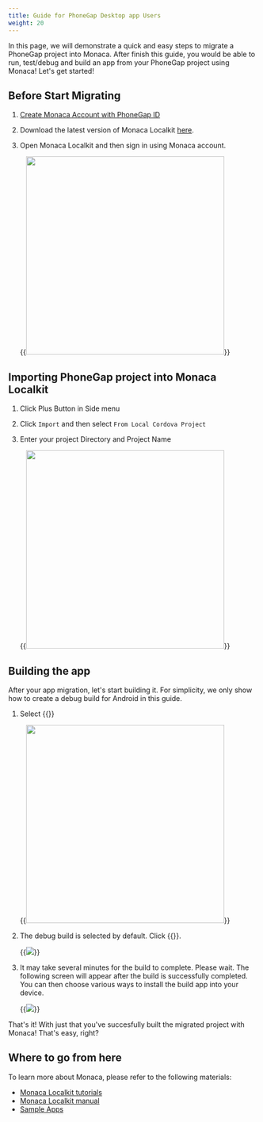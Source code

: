 ```yaml
---
title: Guide for PhoneGap Desktop app Users
weight: 20
---
```


In this page, we will demonstrate a quick and easy steps to migrate a PhoneGap project into Monaca. After finish this guide, you would be able to run, test/debug and build an app from your PhoneGap project using Monaca! Let's get started!


## Before Start Migrating

1. [Create Monaca Account with PhoneGap ID](https://monaca.mobi/en/oauth/phonegap/authorize)
2. Download the latest version of Monaca Localkit [here](https://monaca.io/localkit.html). 
3. Open Monaca Localkit and then sign in using Monaca account.

	{{<img src="/images/monaca_localkit/manual/overview/1.png" width="400">}}
    

## Importing PhoneGap project into Monaca Localkit

1. Click Plus Button in Side menu
2. Click `Import` and then select `From Local Cordova Project`
3. Enter your project Directory and Project Name 

	{{<img src="/images/migration/phonegap/localkit_import_project.png" width="400">}}


## Building the app

After your app migration, let's start building it. For simplicity, we only show how to create a debug build for Android in this guide. 

1. Select {{<guilabel name="Remote Build">}}

	{{<img src="/images/migration/phonegap/localkit_select_remote_build.png" width="400">}}

2. The debug build is selected by default. Click {{<guilabel name="Start Build">}}. 

    {{<img src="/images/migration/phonegap/localkit_debug_build.png">}}

3. It may take several minutes for the build to complete. Please wait. The following screen will appear after the build is successfully completed. You can then choose various ways to install the build app into your device. 

    {{<img src="/images/migration/phonegap/localkit_build_success.png">}}

That's it! With just that you've succesfully built the migrated project with Monaca! That's easy, right? 


## Where to go from here

To learn more about Monaca, please refer to the following materials:

- [Monaca Localkit tutorials](/en/tutorials/monaca_localkit/)
- [Monaca Localkit manual](/en/products_guide/monaca_localkit/)
- [Sample Apps](/en/sampleapp/samples/)
